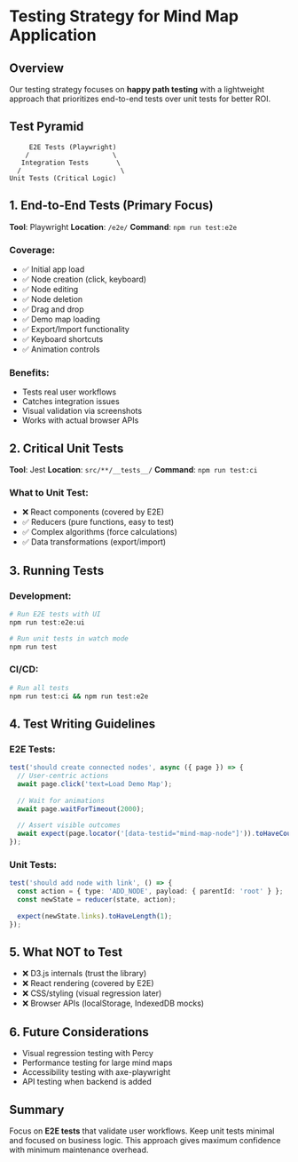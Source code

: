 # Testing Strategy for Mind Map Application

## Overview
Our testing strategy focuses on **happy path testing** with a lightweight approach that prioritizes end-to-end tests over unit tests for better ROI.

## Test Pyramid
```
     E2E Tests (Playwright)
    /                     \
   Integration Tests       \
  /                         \
Unit Tests (Critical Logic)  
```

## 1. End-to-End Tests (Primary Focus)
**Tool**: Playwright
**Location**: `/e2e/`
**Command**: `npm run test:e2e`

### Coverage:
- ✅ Initial app load
- ✅ Node creation (click, keyboard)
- ✅ Node editing
- ✅ Node deletion
- ✅ Drag and drop
- ✅ Demo map loading
- ✅ Export/Import functionality
- ✅ Keyboard shortcuts
- ✅ Animation controls

### Benefits:
- Tests real user workflows
- Catches integration issues
- Visual validation via screenshots
- Works with actual browser APIs

## 2. Critical Unit Tests
**Tool**: Jest
**Location**: `src/**/__tests__/`
**Command**: `npm run test:ci`

### What to Unit Test:
- ❌ React components (covered by E2E)
- ✅ Reducers (pure functions, easy to test)
- ✅ Complex algorithms (force calculations)
- ✅ Data transformations (export/import)

## 3. Running Tests

### Development:
```bash
# Run E2E tests with UI
npm run test:e2e:ui

# Run unit tests in watch mode
npm run test
```

### CI/CD:
```bash
# Run all tests
npm run test:ci && npm run test:e2e
```

## 4. Test Writing Guidelines

### E2E Tests:
```typescript
test('should create connected nodes', async ({ page }) => {
  // User-centric actions
  await page.click('text=Load Demo Map');
  
  // Wait for animations
  await page.waitForTimeout(2000);
  
  // Assert visible outcomes
  await expect(page.locator('[data-testid="mind-map-node"]')).toHaveCount(22);
});
```

### Unit Tests:
```typescript
test('should add node with link', () => {
  const action = { type: 'ADD_NODE', payload: { parentId: 'root' } };
  const newState = reducer(state, action);
  
  expect(newState.links).toHaveLength(1);
});
```

## 5. What NOT to Test
- ❌ D3.js internals (trust the library)
- ❌ React rendering (covered by E2E)
- ❌ CSS/styling (visual regression later)
- ❌ Browser APIs (localStorage, IndexedDB mocks)

## 6. Future Considerations
- Visual regression testing with Percy
- Performance testing for large mind maps
- Accessibility testing with axe-playwright
- API testing when backend is added

## Summary
Focus on **E2E tests** that validate user workflows. Keep unit tests minimal and focused on business logic. This approach gives maximum confidence with minimum maintenance overhead.